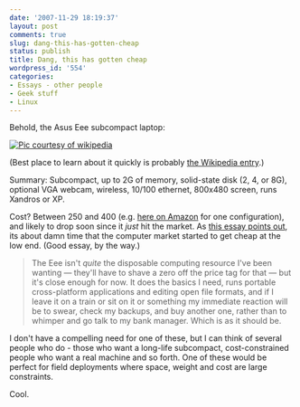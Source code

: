 ```yaml
---
date: '2007-11-29 18:19:37'
layout: post
comments: true
slug: dang-this-has-gotten-cheap
status: publish
title: Dang, this has gotten cheap
wordpress_id: '554'
categories:
- Essays - other people
- Geek stuff
- Linux
---
```


Behold, the Asus Eee subcompact laptop:

[![Pic courtesy of wikipedia](http://www.phfactor.net/wp-pics/220px-ASUS_Eee_White_Alt.jpg)](http://en.wikipedia.org/wiki/Asus_Eee)

(Best place to learn about it quickly is probably [the Wikipedia entry](http://en.wikipedia.org/wiki/Asus_Eee).)

Summary: Subcompact, up to 2G of memory, solid-state disk (2, 4, or 8G), optional VGA webcam, wireless, 10/100 ethernet, 800x480 screen, runs Xandros or XP.

Cost?  Between 250 and 400 (e.g. [here on Amazon](http://www.amazon.com/4G-Galaxy-Mobile-Internet-Preloaded-Black/dp/B000YEMKGY/ref=pd_bbs_sr_2?ie=UTF8&s=electronics&qid=1196384572&sr=8-2) for one configuration), and likely to drop soon since it _just_ hit the market. As [this essay points out](http://www.antipope.org/charlie/blog-static/2007/11/commoditizing_our_future.html), its about damn time that the computer market started to get cheap at the low end. (Good essay, by the way.)


> The Eee isn't _quite_ the disposable computing resource I've been wanting — they'll have to shave a zero off the price tag for that — but it's close enough for now. It does the basics I need, runs portable cross-platform applications and editing open file formats, and if I leave it on a train or sit on it or something my immediate reaction will be to swear, check my backups, and buy another one, rather than to whimper and go talk to my bank manager. Which is as it should be.


I don't have a compelling need for one of these, but I can think of several people who do - those who want a long-life subcompact, cost-constrained people who want a real machine and so forth. One of these would be perfect for field deployments where space, weight and cost are large constraints.

Cool.

